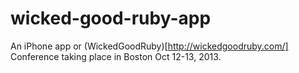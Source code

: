 wicked-good-ruby-app
====================

An iPhone app or (WickedGoodRuby)[http://wickedgoodruby.com/] Conference taking place in Boston Oct 12-13, 2013.

